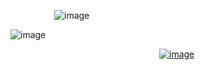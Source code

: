 
     ![image](https://github.com/user-attachments/assets/ee03c918-a42e-4967-8710-ace2d450df94)


![image](https://github.com/user-attachments/assets/cae62bd6-bbb2-448a-91ea-eec7f27523f1)


                 <a href="https://discordid.netlify.app/?id=873902369354706945">![image](https://github.com/user-attachments/assets/50a333e3-3b08-4fb3-878d-1e589f27294a)
></img></a>
